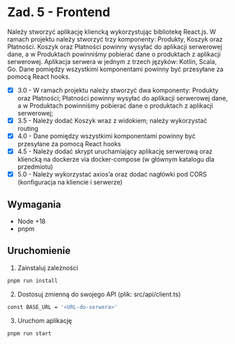 # Zad. 5 - Frontend

Należy stworzyć aplikację kliencką wykorzystując bibliotekę React.js.
W ramach projektu należy stworzyć trzy komponenty: Produkty, Koszyk
oraz Płatności. Koszyk oraz Płatności powinny wysyłać do aplikacji
serwerowej dane, a w Produktach powinniśmy pobierać dane o produktach
z aplikacji serwerowej. Aplikacja serwera w jednym z trzech języków:
Kotlin, Scala, Go. Dane pomiędzy wszystkimi komponentami powinny być
przesyłane za pomocą React hooks.

- [x] 3.0 - W ramach projektu należy stworzyć dwa komponenty: Produkty oraz
      Płatności; Płatności powinny wysyłać do aplikacji serwerowej dane, a w
      Produktach powinniśmy pobierać dane o produktach z aplikacji
      serwerowej;
- [x] 3.5 - Należy dodać Koszyk wraz z widokiem; należy wykorzystać routing
- [x] 4.0 - Dane pomiędzy wszystkimi komponentami powinny być przesyłane za
      pomocą React hooks
- [x] 4.5 - Należy dodać skrypt uruchamiający aplikację serwerową oraz
      kliencką na dockerze via docker-compose (w głównym katalogu dla przedmiotu)
- [x] 5.0 - Należy wykorzystać axios’a oraz dodać nagłówki pod CORS (konfiguracja na kliencie i serwerze)

## Wymagania

- Node +18
- pnpm

## Uruchomienie

1. Zainstaluj zależności

```bash
pnpm run install
```

2. Dostosuj zmienną do swojego API (plik: src/api/client.ts)

```bash
const BASE_URL = '<URL-do-serwera>'
```

3. Uruchom aplikację

```bash
pnpm run start
```
